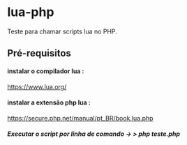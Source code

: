 # lua-php
Teste para chamar scripts lua no PHP. 

##  Pré-requisitos

#### instalar o  compilador lua : 
https://www.lua.org/
#### instalar a extensão php lua :
https://secure.php.net/manual/pt_BR/book.lua.php


##### Executar o script por linha de comando ->  > php teste.php 

